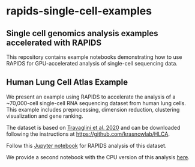 # rapids-single-cell-examples

## Single cell genomics analysis examples accelerated with RAPIDS

This repository contains example notebooks demonstrating how to use RAPIDS for GPU-accelerated analysis of single-cell sequencing data.

## Human Lung Cell Atlas Example

We present an example using RAPIDS to accelerate the analysis of a ~70,000-cell single-cell RNA sequencing dataset from human lung cells. This example includes preprocessing, dimension reduction, clustering visualization and gene ranking. 

The dataset is based on [Travaglini et al. 2020](https://www.biorxiv.org/content/10.1101/742320v2) and can be downloaded following the instructions at https://github.com/krasnowlab/HLCA.

Follow this [Jupyter notebook](notebooks/hlca_lung_gpu_analysis.ipynb) for RAPIDS analysis of this dataset.

We provide a second notebook with the CPU version of this analysis [here](notebooks/hlca_lung_cpu_analysis.ipynb).


